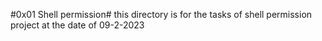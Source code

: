 #0x01 Shell permission#
this directory is for the tasks of shell permission project at the date of 09-2-2023
